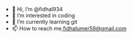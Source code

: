 - 👋 Hi, I’m @fidhal934
- 👀 I’m interested in coding
- 🌱 I’m currently learning git
- 📫 How to reach me,fidhalumer59@gmail.com

<!---
fidhal934/fidhal934 is a ✨ special ✨ repository because its `README.md` (this file) appears on your GitHub profile.
You can click the Preview link to take a look at your changes.
--->
